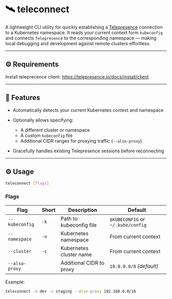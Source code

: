 # 🛰️ teleconnect

A lightweight CLI utility for quickly establishing a [Telepresence](https://www.telepresence.io/) connection to a Kubernetes namespace.
It reads your current context form `kubeconfig` and connects `Telepresence` to the corresponding namespace — making local debugging and development against remote clusters effortless.

---

## ⚙️ Requirements

Install teleprecence client: https://telepresence.io/docs/install/client


---

## 🚀 Features

* Automatically detects your current Kubernetes context and namespace
* Optionally allows specifying:

  * A different cluster or namespace
  * A custom `kubeconfig` file
  * Additional CIDR ranges for proxying traffic (`--also-proxy`)
* Gracefully handles existing Telepresence sessions before reconnecting

---

## ⚙️ Usage

```bash
teleconnect [flags]
```

### Flags

| Flag           | Short | Description                                   | Default                           |
| -------------- | ----- | --------------------------------------------- | --------------------------------- |
| `--kubeconfig` | `-k`  | Path to kubeconfig file                       | `$KUBECONFIG` or `~/.kube/config` |
| `--namespace`  | `-n`  | Kubernetes namespace                          | From current context              |
| `--cluster`    | `-c`  | Kubernetes cluster name                       | From current context              |
| `--also-proxy` |       | Additional CIDR to proxy                      | `10.0.0.0/8` *(default)*          |

Example:

```bash
teleconnect -n dev -c staging --also-proxy 192.168.0.0/16
```



